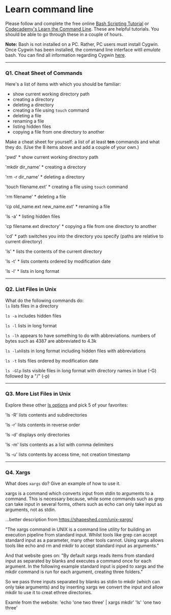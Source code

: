 # Learn command line

Please follow and complete the free online [Bash Scripting Tutorial](https://ryanstutorials.net/bash-scripting-tutorial/) or [Codecademy's Learn the Command Line](https://www.codecademy.com/learn/learn-the-command-line). These are helpful tutorials. You should be able to go through these in a couple of hours.

**Note:** Bash is not installed on a PC. Rather, PC users must install Cygwin. Once Cygwin has been installed, the command line interface witll _emulate_ bash. You can find all information regarding Cygwin [here](https://www.cygwin.com/).

---

### Q1.  Cheat Sheet of Commands  

Here's a list of items with which you should be familiar:  
* show current working directory path
* creating a directory
* deleting a directory
* creating a file using `touch` command
* deleting a file
* renaming a file
* listing hidden files
* copying a file from one directory to another

Make a cheat sheet for yourself: a list of at least **ten** commands and what they do.  (Use the 8 items above and add a couple of your own.)  

'pwd' * show current working directory path

'mkdir dir_name' * creating a directory

'rm -r dir_name' * deleting a directory

'touch filename.ext' * creating a file using `touch` command

'rm filename' * deleting a file

'cp old_name.ext new_name.ext' * renaming a file

'ls -a' * listing hidden files

'cp filename.ext directory' * copying a file from one directory to another

'cd' * path switches you into the directory you specify (paths are relative to current directory)

'ls' * lists the contents of the current directory

'ls -t' * lists contents ordered by modification date

'ls -l' * lists in long format

---

### Q2.  List Files in Unix   

What do the following commands do:  
`ls`  lists files in a directory

`ls -a`  includes hidden files

`ls -l`  lists in long format

`ls -lh`  appears to have something to do with abbreviations.  numbers of bytes such as 4387 are abbreviated to 4.3k

`ls -lah`lists in long format including hidden files with abbreviations

`ls -t`  lists files ordered by modification date

`ls -Glp`  lists visible files in long format with directory names in blue (-G) followed by a "/" (-p) 

---

### Q3.  More List Files in Unix  

Explore these other [ls options](http://www.techonthenet.com/unix/basic/ls.php) and pick 5 of your favorites:

'ls -R' lists contents and subdirectories

'ls -r' lists contents in reverse order

'ls -d'  displays only directories

'ls -m'  lists contents as a list with comma delimiters

'ls -u'  lists contents by access time, not creation timestamp

---

### Q4.  Xargs   

What does `xargs` do? Give an example of how to use it.

xargs is a command which converts input from stdin to arguments to a command.  This is necessary because, while some commands such as grep can take input in several forms, others such as echo can only take input as arguments, not as stdin.  

...better description from https://shapeshed.com/unix-xargs/

"The xargs command in UNIX is a command line utility for building an execution pipeline from standard input. Whilst tools like grep can accept standard input as a parameter, many other tools cannot. Using xargs allows tools like echo and rm and mkdir to accept standard input as arguments."

And that website goes on: 
"By default xargs reads items from standard input as separated by blanks and executes a command once for each argument. In the following example standard input is piped to xargs and the mkdir command is run for each argument, creating three folders."

So we pass three inputs separated by blanks as stdin to mkdir (which can only take arguments) and by inserting xargs we convert the input and allow mkdir to use it to creat ethree directories.  

Examle from the website:
'echo 'one two three' | xargs mkdir'
'ls'
'one two three'
 

